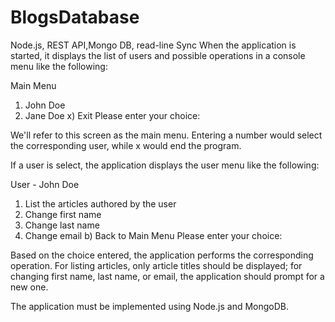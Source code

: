 # BlogsDatabase
Node.js, REST API,Mongo DB, read-line Sync
When the application is started, it displays the list of users and possible operations in a console menu like the following:

Main Menu

1) John Doe
2) Jane Doe
x) Exit
Please enter your choice:

We'll refer to this screen as the main menu. Entering a number would select the corresponding user, while x would end the program.

If a user is select, the application displays the user menu like the following:

User - John Doe

1) List the articles authored by the user
2) Change first name
3) Change last name
4) Change email
b) Back to Main Menu
Please enter your choice:

Based on the choice entered, the application performs the corresponding operation. For listing articles, only article titles should be displayed; for changing first name, last name, or email, the application should prompt for a new one.

The application must be implemented using Node.js and MongoDB.

